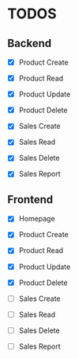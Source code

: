 # TODOS

## Backend

- [x] Product Create
- [x] Product Read
- [x] Product Update
- [x] Product Delete

- [x] Sales Create
- [x] Sales Read
- [x] Sales Delete

- [x] Sales Report

## Frontend

- [x] Homepage
- [x] Product Create
- [x] Product Read
- [x] Product Update
- [x] Product Delete

- [ ] Sales Create
- [ ] Sales Read
- [ ] Sales Delete

- [ ] Sales Report

